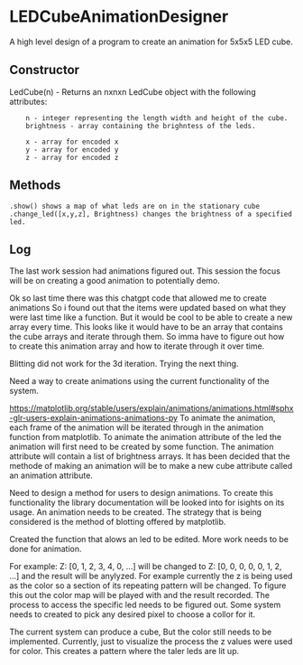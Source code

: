# LEDCubeAnimationDesigner
A high level design of a program to create an animation for 5x5x5 LED cube.

## Constructor
LedCube(n) - Returns an nxnxn LedCube object with the following attributes:
        
        n - integer representing the length width and height of the cube.
        brightness - array containing the brighntess of the leds.

        x - array for encoded x
        y - array for encoded y
        z - array for encoded z

## Methods
    .show() shows a map of what leds are on in the stationary cube
    .change_led([x,y,z], Brightness) changes the brightness of a specified led.

## Log
The last work session had animations figured out. This session the focus will be on creating a good animation to potentially demo. 


Ok so last time there was this chatgpt code that allowed me to create animations
So i found out that the items were updated based on what they were last time like a function.
But it would be cool to be able to create a new array every time. This looks like it would have to be an array that contains the cube arrays and iterate through them. So imma have to figure out how to create this animation array and how to iterate through it over time.


Blitting did not work for the 3d iteration. Trying the next thing.

Need a way to create animations using the current functionality of the system.

https://matplotlib.org/stable/users/explain/animations/animations.html#sphx-glr-users-explain-animations-animations-py
To animate the animation, each frame of the animation will be iterated through in the animation function from matplotlib.
To animate the animation attribute of the led the animation will first need to be created by some function.
The animation attribute will contain a list of brightness arrays.
It has been decided that the methode of making an animation will be to make a new cube attribute called an animation attribute.


Need to design a method for users to design animations. 
To create this functionality the library documentation will be looked into for isights on its usage.
An animation needs to be created. The strategy that is being considered is the method of blotting offered by matplotlib.


Created the function that alows an led to be edited.
More work needs to be done for animation.

For example: Z: [0, 1, 2, 3, 4, 0, ...] will be changed to Z: [0, 0, 0, 0, 0, 1, 2, ...] and the result will be anylyzed.
For example currently the z is being used as the color so a section of its repeating pattern will be changed.
To figure this out the color map will be played with and the result recorded.
The process to access the specific led needs to be figured out.
Some system needs to created to pick any desired pixel to choose a collor for it.

The current system can produce a cube, But the color still needs to be implemented. Currently, just to visualize the process the z values were used for color. This creates a pattern where the taler leds are lit up.
